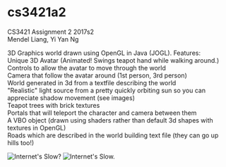 # cs3421a2
CS3421 Assignment 2 2017s2  
Mendel Liang, Yi Yan Ng

3D Graphics world drawn using OpenGL in Java (JOGL). Features:  
Unique 3D Avatar (Animated! Swings teapot hand while walking around.)  
Controls to allow the avatar to move through the world  
Camera that follow the avatar around (1st person, 3rd person)  
World generated in 3d from a textfile describing the world  
"Realistic" light source from a pretty quickly orbiting sun so you can appreciate shadow movement (see images)  
Teapot trees with brick textures  
Portals that will teleport the character and camera between them  
A VBO object (drawn using shaders rather than default 3d shapes with textures in OpenGL)  
Roads which are described in the world building text file (they can go up hills too!)  

![Internet's Slow?](https://puu.sh/y4jjj/c721a7242b.jpg)
![Internet's Slow.](https://puu.sh/y4jjY/8c2cc2586d.jpg)

